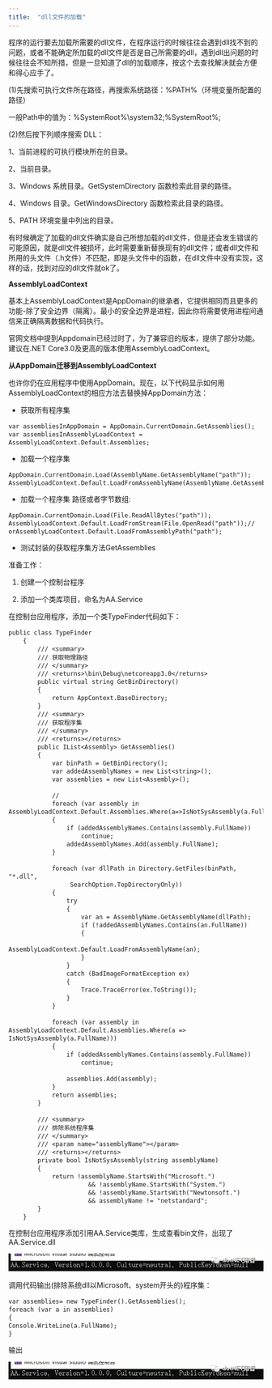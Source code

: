 ```yaml
---
title:  "dll文件的加载"
---
```


程序的运行要去加载所需要的dll文件，在程序运行的时候往往会遇到dll找不到的问题，或者不能确定所加载的dll文件是否是自己所需要的dll，遇到dll出问题的时候往往会不知所措，但是一旦知道了dll的加载顺序，按这个去查找解决就会方便和得心应手了。

(1)先搜索可执行文件所在路径，再搜索系统路径：%PATH%（环境变量所配置的路径）

一般Path中的值为：%SystemRoot%\\system32;%SystemRoot%;

(2)然后按下列顺序搜索 DLL：

1、当前进程的可执行模块所在的目录。

2、当前目录。

3、Windows 系统目录。GetSystemDirectory 函数检索此目录的路径。

4、Windows 目录。GetWindowsDirectory 函数检索此目录的路径。

5、PATH 环境变量中列出的目录。

有时候确定了加载的dll文件确实是自己所想加载的dll文件，但是还会发生错误的可能原因，就是dll文件被损坏，此时需要重新替换现有的dll文件；或者dll文件和所用的头文件（.h文件）不匹配，即是头文件中的函数，在dll文件中没有实现，这样的话，找到对应的dll文件就ok了。

**AssemblyLoadContext**

基本上AssemblyLoadContext是AppDomain的继承者，它提供相同而且更多的功能-除了安全边界（隔离）。最小的安全边界是进程，因此你将需要使用进程间通信来正确隔离数据和代码执行。

官网文档中提到Appdomain已经过时了，为了兼容旧的版本，提供了部分功能。建议在.NET Core3.0及更高的版本使用AssemblyLoadContext。

**从AppDomain迁移到AssemblyLoadContext**

也许你仍在应用程序中使用AppDomain。现在，以下代码显示如何用AssemblyLoadContext的相应方法去替换掉AppDomain方法：

- 获取所有程序集

```
var assembliesInAppDomain = AppDomain.CurrentDomain.GetAssemblies();
var assembliesInAssemblyLoadContext = AssemblyLoadContext.Default.Assemblies;
```

- 加载一个程序集

```
AppDomain.CurrentDomain.Load(AssemblyName.GetAssemblyName("path"));
AssemblyLoadContext.Default.LoadFromAssemblyName(AssemblyName.GetAssemblyName("path"));
```

- 加载一个程序集 路径或者字节数组:

```
AppDomain.CurrentDomain.Load(File.ReadAllBytes("path"));
AssemblyLoadContext.Default.LoadFromStream(File.OpenRead("path"));// orAssemblyLoadContext.Default.LoadFromAssemblyPath("path");
```

- 测试封装的获取程序集方法GetAssemblies

准备工作：

1. 创建一个控制台程序

2. 添加一个类库项目，命名为AA.Service

在控制台应用程序，添加一个类TypeFinder代码如下：

```
public class TypeFinder
    {
        /// <summary>
        /// 获取物理路径 
        /// </summary>
        /// <returns>\bin\Debug\netcoreapp3.0</returns>
        public virtual string GetBinDirectory()
        {
            return AppContext.BaseDirectory;
        }
        /// <summary>
        /// 获取程序集
        /// </summary>
        /// <returns></returns>
        public IList<Assembly> GetAssemblies()
        {
            var binPath = GetBinDirectory();
            var addedAssemblyNames = new List<string>();
            var assemblies = new List<Assembly>();

            //
            foreach (var assembly in AssemblyLoadContext.Default.Assemblies.Where(a=>IsNotSysAssembly(a.FullName)))
            {
                if (addedAssemblyNames.Contains(assembly.FullName))
                    continue;
                addedAssemblyNames.Add(assembly.FullName);
            }

            foreach (var dllPath in Directory.GetFiles(binPath, "*.dll",
                 SearchOption.TopDirectoryOnly))
            {
                try
                {
                    var an = AssemblyName.GetAssemblyName(dllPath);
                    if (!addedAssemblyNames.Contains(an.FullName))
                    {
                        AssemblyLoadContext.Default.LoadFromAssemblyName(an);
                    }
                }
                catch (BadImageFormatException ex)
                {
                    Trace.TraceError(ex.ToString());
                }
            }

            foreach (var assembly in AssemblyLoadContext.Default.Assemblies.Where(a => IsNotSysAssembly(a.FullName)))
            {
                if (addedAssemblyNames.Contains(assembly.FullName))
                    continue;

                assemblies.Add(assembly);
            }
            return assemblies;
        }

        /// <summary>
        /// 排除系统程序集
        /// </summary>
        /// <param name="assemblyName"></param>
        /// <returns></returns>
        private bool IsNotSysAssembly(string assemblyName) 
        {
            return !assemblyName.StartsWith("Microsoft.")
                      && !assemblyName.StartsWith("System.")
                      && !assemblyName.StartsWith("Newtonsoft.")
                      && assemblyName != "netstandard";
        }
    }
```

在控制台应用程序添加引用AA.Service类库，生成查看bin文件，出现了AA.Service.dll

![img](../../public/images/2020-01-06-dll-load/640.webp)

调用代码输出(排除系统dll以Microsoft、system开头的)程序集：

```
var assemblies= new TypeFinder().GetAssemblies();        
foreach (var a in assemblies)             
{                
Console.WriteLine(a.FullName);            
}
```

输出

![img](../../public/images/2020-01-06-dll-load/640.webp)
